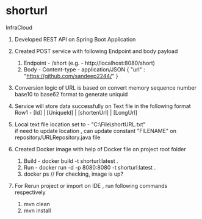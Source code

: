 # shorturl
InfraCloud

1. Developed REST API on Spring Boot Application 
2. Created POST service with following Endpoint and body payload  
    1. Endpoint - /short (e.g. - http://localhost:8080/short) 
    2. Body - Content-type - application/JSON 
    { 
       "url" : "https://github.com/sandeep2244/" 
    } 

3. Conversion logic of URL is based on convert memory sequence number base10 to base62 format to generate uniquid  
4. Service will store data successfully on Text file in the following format  
    Row1 -  [Id] | [UniqueId] | [shortenUrl] | [LongUrl] 
5. Local text file location set to - "C:\File\shortURL.txt"  
   if need to update location , can update constant  "FILENAME" on repository/URLRepository.java  file
6. Created Docker image with help of Docker file  on project root folder
    1. Build - docker build -t shorturl:latest . 
    2. Run - docker run -d -p 8080:8080 -t shorturl:latest . 
    3. docker ps // For checking, image is up?  
7. For Rerun project or import on IDE , run following commands  respectively 
    1. mvn clean  
    2. mvn install



